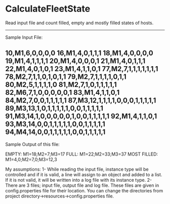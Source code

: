# CalculateFleetState
Read input file and count filled, empty and mostly filled states of hosts. 

----------------------------------------
Sample Input File:

10,M1,6,0,0,0,0
16,M1,4,0,1,1,1
18,M1,4,0,0,0,0
19,M1,4,1,1,1,1
20,M1,4,0,0,0,1
21,M1,4,0,1,1,1
22,M1,4,0,1,0,1
23,M1,4,1,1,0,1
77,M2,7,1,1,1,1,1,1,1
78,M2,7,1,1,0,1,0,1,1
79,M2,7,1,1,1,1,0,1,1
80,M2,5,1,1,1,1,0
81,M2,7,1,0,1,1,1,1,1
82,M6,7,1,0,0,0,0,0,1
83,M1,4,1,1,0,1
84,M2,7,0,0,1,1,1,1,1
87,M3,12,1,1,1,1,0,0,0,1,1,1,1,1
89,M3,13,1,0,1,1,1,1,1,0,0,1,1,1,1,1
91,M3,14,1,0,0,0,0,0,1,0,0,1,1,1,1,1
92,M1,4,1,1,0,1
93,M3,14,0,0,1,1,1,1,1,0,0,1,1,1,1,1
94,M4,14,0,0,1,1,1,1,1,0,0,1,1,1,1,1
-----------------------------------------


Sample Output of this file:

EMPTY: M1=18;M2=7;M3=17
FULL: M1=22;M2=33;M3=37
MOST FILLED: M1=4,0;M2=7,0;M3=12,3

My assumptions:
1- While reading the input file, instance type will be
 controlled and if it is valid, a line will assign to
 an object and added to a list. If it is not valid,
 it will be written into a log file with its instance
 type.
2- There are 3 files; input file, output file and log
file. These files are given in config.properties file
for their location. You can change the directories
from project directory->resources->config.properties 
file.
